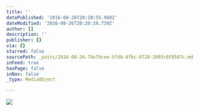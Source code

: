 ```yaml
---
title: ''
datePublished: '2016-08-26T20:20:55.960Z'
dateModified: '2016-08-26T20:20:10.739Z'
author: []
description: ''
publisher: {}
via: {}
starred: false
sourcePath: _posts/2016-08-26-74e79cee-5fd0-4fbc-9720-3003c8f8587c.md
inFeed: true
hasPage: false
inNav: false
_type: MediaObject

---
```

![](https://the-grid-user-content.s3-us-west-2.amazonaws.com/50d8d0d7-9aad-4579-9474-bb94faafdda2.jpg)